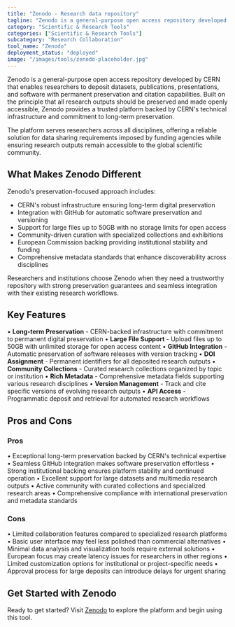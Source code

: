 ```yaml
---
title: "Zenodo - Research data repository"
tagline: "Zenodo is a general-purpose open access repository developed by CERN that enables researchers to deposit datasets, publications, presentations, and software with permanent preservation and citation capabilities..."
category: "Scientific & Research Tools"
categories: ["Scientific & Research Tools"]
subcategory: "Research Collaboration"
tool_name: "Zenodo"
deployment_status: "deployed"
image: "/images/tools/zenodo-placeholder.jpg"
---
```


Zenodo is a general-purpose open access repository developed by CERN that enables researchers to deposit datasets, publications, presentations, and software with permanent preservation and citation capabilities. Built on the principle that all research outputs should be preserved and made openly accessible, Zenodo provides a trusted platform backed by CERN's technical infrastructure and commitment to long-term preservation.

The platform serves researchers across all disciplines, offering a reliable solution for data sharing requirements imposed by funding agencies while ensuring research outputs remain accessible to the global scientific community.

## What Makes Zenodo Different

Zenodo's preservation-focused approach includes:
- CERN's robust infrastructure ensuring long-term digital preservation
- Integration with GitHub for automatic software preservation and versioning
- Support for large files up to 50GB with no storage limits for open access
- Community-driven curation with specialized collections and exhibitions
- European Commission backing providing institutional stability and funding
- Comprehensive metadata standards that enhance discoverability across disciplines

Researchers and institutions choose Zenodo when they need a trustworthy repository with strong preservation guarantees and seamless integration with their existing research workflows.

## Key Features

• **Long-term Preservation** - CERN-backed infrastructure with commitment to permanent digital preservation
• **Large File Support** - Upload files up to 50GB with unlimited storage for open access content
• **GitHub Integration** - Automatic preservation of software releases with version tracking
• **DOI Assignment** - Permanent identifiers for all deposited research outputs
• **Community Collections** - Curated research collections organized by topic or institution
• **Rich Metadata** - Comprehensive metadata fields supporting various research disciplines
• **Version Management** - Track and cite specific versions of evolving research outputs
• **API Access** - Programmatic deposit and retrieval for automated research workflows

## Pros and Cons

### Pros
• Exceptional long-term preservation backed by CERN's technical expertise
• Seamless GitHub integration makes software preservation effortless
• Strong institutional backing ensures platform stability and continued operation
• Excellent support for large datasets and multimedia research outputs
• Active community with curated collections and specialized research areas
• Comprehensive compliance with international preservation and metadata standards

### Cons
• Limited collaboration features compared to specialized research platforms
• Basic user interface may feel less polished than commercial alternatives
• Minimal data analysis and visualization tools require external solutions
• European focus may create latency issues for researchers in other regions
• Limited customization options for institutional or project-specific needs
• Approval process for large deposits can introduce delays for urgent sharing

## Get Started with Zenodo

Ready to get started? Visit [Zenodo](https://zenodo.org/) to explore the platform and begin using this tool.
